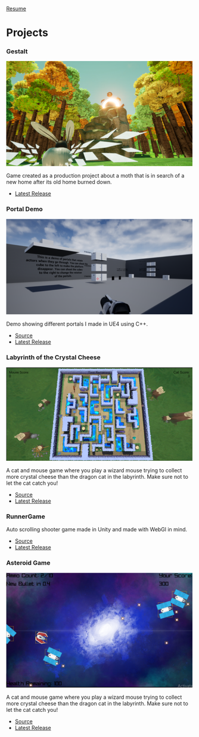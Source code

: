 [Resume](Resume.pdf)
# Projects

### **Gestalt**

<img src="GestaltSummer.png" alt="Gestalt" width="500"/>

Game created as a production project about a moth that is in search of a new home after its old home burned down.

* [Latest Release](https://team-forest.itch.io/gestalt)

### **Portal Demo**

<img src="Portals.png" alt="Portal" width="500"/>

Demo showing different portals I made in UE4 using C++.

* [Source](https://github.com/SheltonThomas/Portals)
* [Latest Release](https://github.com/SheltonThomas/Portals/releases/tag/1)

### **Labyrinth of the Crystal Cheese**

<img src="labyrinth.png" alt="Labyrinth" width="500"/>

A cat and mouse game where you play a wizard mouse trying to collect more crystal cheese than the dragon cat in the labyrinth. Make sure not to let the cat catch you!

* [Source](https://github.com/SheltonThomas/LabyrinthOfTheCrystalCheese)
* [Latest Release](https://g1itch4tron.itch.io/labyrinthofthecrystalcheese)

### **RunnerGame**

Auto scrolling shooter game made in Unity and made with WebGl in mind.

* [Source](https://github.com/SheltonThomas/RunnerGame)
* [Latest Release](https://SheltonThomas.github.io/RunnerGame/player/)

### **Asteroid Game**

<img src="image.png" alt="Asteroids" width="500"/>

A cat and mouse game where you play a wizard mouse trying to collect more crystal cheese than the dragon cat in the labyrinth. Make sure not to let the cat catch you!

* [Source](https://github.com/SheltonThomas/Asteroid-Game)
* [Latest Release](https://github.com/SheltonThomas/Asteroid-Game/releases/tag/1.0)
